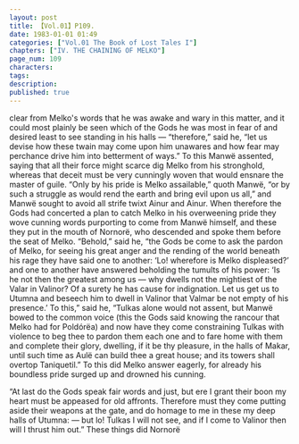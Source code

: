 ```yaml
---
layout: post
title: 【Vol.01】P109.
date: 1983-01-01 01:49
categories: ["Vol.01 The Book of Lost Tales I"]
chapters: ["IV. THE CHAINING OF MELKO"]
page_num: 109
characters: 
tags: 
description: 
published: true
---
```


<p style="text-indent: 0;">
clear from Melko's words that he was awake and wary in this matter, and it could most plainly be seen which of the Gods he was most in fear of and desired least to see standing in his halls — “therefore,” said he, “let us devise how these twain may come upon him unawares and how fear may perchance drive him into betterment of ways.” To this Manwë assented, saying that all their force might scarce dig Melko from his stronghold, whereas that deceit must be very cunningly woven that would ensnare the master of guile. “Only by his pride is Melko assailable,” quoth Manwë, “or by such a struggle as would rend the earth and bring evil upon us all,” and Manwë sought to avoid all strife twixt Ainur and Ainur. When therefore the Gods had concerted a plan to catch Melko in his overweening pride they wove cunning words purporting to come from Manwë himself, and these they put in the mouth of Nornorë, who descended and spoke them before the seat of Melko. “Behold,” said he, “the Gods be come to ask the pardon of Melko, for seeing his great anger and the rending of the world beneath his rage they have said one to another: ‘Lo! wherefore is Melko displeased?’ and one to another have answered beholding the tumults of his power: ‘Is he not then the greatest among us — why dwells not the mightiest of the Valar in Valinor? Of a surety he has cause for indignation. Let us get us to Utumna and beseech him to dwell in Valinor that Valmar be not empty of his presence.’ To this,” said he, “Tulkas alone would not assent, but Manwë bowed to the common voice (this the Gods said knowing the rancour that Melko had for Poldórëa) and now have they come constraining Tulkas with violence to beg thee to pardon them each one and to fare home with them and complete their glory, dwelling, if it be thy pleasure, in the halls of Makar, until such time as Aulë can build thee a great house; and its towers shall overtop Taniquetil.” To this did Melko answer eagerly, for already his boundless pride surged up and drowned his cunning.
</p>

“At last do the Gods speak fair words and just, but ere I grant their boon my heart must be appeased for old affronts. Therefore must they come putting aside their weapons at the gate, and do homage to me in these my deep halls of Utumna: — but lo! Tulkas I will not see, and if I come to Valinor then will I thrust him out.” These things did Nornorë

